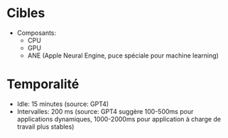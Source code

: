# Cibles
- Composants:
  - CPU
  - GPU
  - ANE (Apple Neural Engine, puce spéciale pour machine learning)

# Temporalité
- Idle: 15 minutes (source: GPT4)
- Intervalles: 200 ms (source: GPT4 suggère 100-500ms pour applications dynamiques, 1000-2000ms pour application à charge de travail plus stables)

